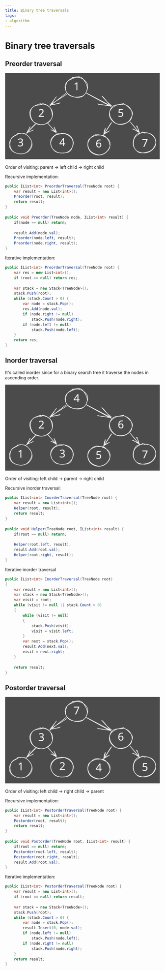 ```yaml
---
title: Binary tree traversals
tags:
- algorithm
---
```

# Binary tree traversals

## Preorder traversal

![Preorder transversal](/preorder.svg)

Order of visiting: parent -> left child -> right child

Recursive implementation:
```cs
public IList<int> PreorderTraversal(TreeNode root) {
	var result = new List<int>();
	Preorder(root, result);
	return result;
}

public void Preorder(TreeNode node, IList<int> result) {
	if(node == null) return;

	result.Add(node.val);
	Preorder(node.left, result);
	Preorder(node.right, result);
}
```

Iterative implementation:
```cs
public IList<int> PreorderTraversal(TreeNode root) {
	var res = new List<int>();
	if (root == null) return res;

	var stack = new Stack<TreeNode>();
	stack.Push(root);
	while (stack.Count > 0) {
		var node = stack.Pop();
		res.Add(node.val);
		if (node.right != null)
			stack.Push(node.right);
		if (node.left != null) 
			stack.Push(node.left);
	}
	return res;
}
```

## Inorder traversal

It's called inorder since for a binary search tree it traverse the nodes in ascending order.

![Inorder traversal](/inorder.svg)

Order of visiting: left child -> parent -> right child

Recursive inorder traversal:
```cs
public IList<int> InorderTraversal(TreeNode root) {
	var result = new List<int>();
	Helper(root, result);
	return result;
}

public void Helper(TreeNode root, IList<int> result) {
	if(root == null) return;

	Helper(root.left, result);
	result.Add(root.val);
	Helper(root.right, result);
}
```

Iterative inorder traversal
```cs
public IList<int> InorderTraversal(TreeNode root)
{
    var result = new List<int>();
	var stack = new Stack<TreeNode>();
	var visit = root;
	while (visit != null || stack.Count > 0)
	{
		while (visit != null)
		{
			stack.Push(visit);
			visit = visit.left;
		}
		var next = stack.Pop();
		result.Add(next.val);
		visit = next.right;
	}

    return result;
}
```

## Postorder traversal

![Postorder traversal](/postorder.svg)

Order of visiting: left child -> right child -> parent

Recursive implementation:
```cs
public IList<int> PostorderTraversal(TreeNode root) {
	var result = new List<int>();
	Postorder(root, result);
	return result;
}

public void Postorder(TreeNode root, IList<int> result) {
	if(root == null) return;
	Postorder(root.left, result);
	Postorder(root.right, result);
	result.Add(root.val);
}
```

Iterative implementation:
```cs
public IList<int> PostorderTraversal(TreeNode root) {
	var result = new List<int>();
	if (root == null) return result;
	
	var stack = new Stack<TreeNode>();
	stack.Push(root);
	while (stack.Count > 0) {
		var node = stack.Pop();
		result.Insert(0, node.val);
		if (node.left != null) 
			stack.Push(node.left);
		if (node.right != null) 
			stack.Push(node.right);
	}
	return result;
}
```

